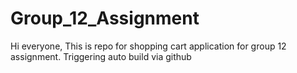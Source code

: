 # Group_12_Assignment
Hi everyone,
This is repo for shopping cart application for group 12 assignment.
Triggering auto build via github
